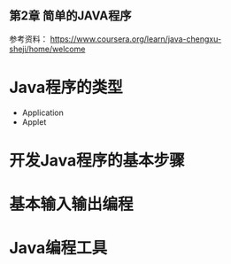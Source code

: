 第2章 简单的JAVA程序
-------------------------------------------

参考资料：
https://www.coursera.org/learn/java-chengxu-sheji/home/welcome

# Java程序的类型
- Application
- Applet

# 开发Java程序的基本步骤

# 基本输入输出编程

# Java编程工具
